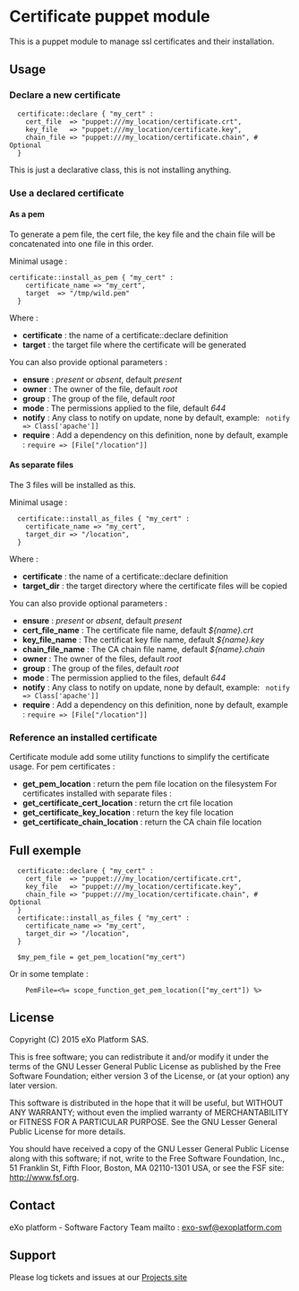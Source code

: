 # Certificate puppet module

This is a puppet module to manage ssl certificates and their installation.

## Usage

### Declare a new certificate

```
  certificate::declare { "my_cert" :
    cert_file  => "puppet:///my_location/certificate.crt",
    key_file   => "puppet:///my_location/certificate.key",
    chain_file => "puppet:///my_location/certificate.chain", # Optional
  }
```

This is just a declarative class, this is not installing anything.

### Use a declared certificate

#### As a pem
To generate a pem file, the cert file, the key file and the chain file will be
concatenated into one file in this order.

Minimal usage :
```
certificate::install_as_pem { "my_cert" :
    certificate_name => "my_cert",
    target  => "/tmp/wild.pem"
  }
```
Where :
* **certificate** : the name of a certificate::declare definition
* **target** : the target file where the certificate will be generated

You can also provide optional parameters :
* **ensure**  : *present* or *absent*, default *present*
* **owner**   : The owner of the file, default *root*
* **group**   : The group of the file, default *root*
* **mode**    : The permissions applied to the file, default *644*
* **notify**  : Any class to notify on update, none by default, example:  ` notify => Class['apache']]`
* **require** : Add a dependency on this definition, none by default, example : `require => [File["/location"]]`

#### As separate files
The 3 files will be installed as this.

Minimal usage :
```
  certificate::install_as_files { "my_cert" :
    certificate_name => "my_cert",
    target_dir => "/location",
  }
```
Where :
* **certificate** : the name of a certificate::declare definition
* **target_dir** : the target directory where the certificate files will be copied

You can also provide optional parameters :
* **ensure**          : *present* or *absent*, default *present*
* **cert_file_name**  : The certificate file name, default *${name}.crt*
* **key_file_name**   : The certificat key file name, default *${name}.key*
* **chain_file_name** : The CA chain file name, default *${name}.chain*
* **owner**           : The owner of the files, default *root*
* **group**           : The group of the files, default *root* 
* **mode**            : The permission applied to the files, default *644*
* **notify**          : Any class to notify on update, none by default, example:  ` notify => Class['apache']]`
* **require**         : Add a dependency on this definition, none by default, example : `require => [File["/location"]]`

### Reference an installed certificate

Certificate module add some utility functions to simplify the certificate usage.
For pem certificates :
* **get_pem_location** : return the pem file location on the filesystem
For certificates installed with separate files :
* **get_certificate_cert_location**  : return the crt file location
* **get_certificate_key_location**   : return the key file location
* **get_certificate_chain_location** : return the CA chain file location

## Full exemple

```
  certificate::declare { "my_cert" :
    cert_file  => "puppet:///my_location/certificate.crt",
    key_file   => "puppet:///my_location/certificate.key",
    chain_file => "puppet:///my_location/certificate.chain", # Optional
  }
  certificate::install_as_files { "my_cert" :
    certificate_name => "my_cert",
    target_dir => "/location",
  }
  
  $my_pem_file = get_pem_location("my_cert")
```
Or in some template :
```
    PemFile=<%= scope_function_get_pem_location(["my_cert"]) %>
```

## License

Copyright (C) 2015 eXo Platform SAS.

This is free software; you can redistribute it and/or modify it
under the terms of the GNU Lesser General Public License as
published by the Free Software Foundation; either version 3 of
the License, or (at your option) any later version.

This software is distributed in the hope that it will be useful,
but WITHOUT ANY WARRANTY; without even the implied warranty of
MERCHANTABILITY or FITNESS FOR A PARTICULAR PURPOSE. See the GNU
Lesser General Public License for more details.

You should have received a copy of the GNU Lesser General Public
License along with this software; if not, write to the Free
Software Foundation, Inc., 51 Franklin St, Fifth Floor, Boston, MA
02110-1301 USA, or see the FSF site: <http://www.fsf.org>.

## Contact

eXo platform - Software Factory Team 
mailto : <exo-swf@exoplatform.com>

## Support

Please log tickets and issues at our [Projects site](https://github.com/exo-puppet/exo-certificate)
